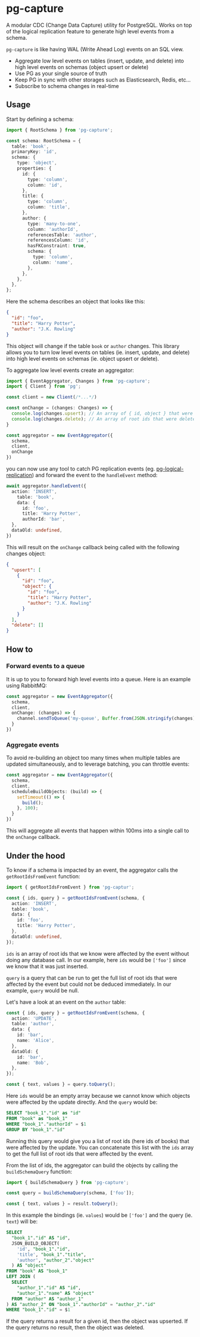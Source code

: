 # pg-capture

A modular CDC (Change Data Capture) utility for PostgreSQL. Works on top of the logical replication feature to generate high level events from a schema.

`pg-capture` is like having WAL (Write Ahead Log) events on an SQL view.

- Aggregate low level events on tables (insert, update, and delete) into high level events on schemas (object upsert or delete)
- Use PG as your single source of truth
- Keep PG in sync with other storages such as Elasticsearch, Redis, etc...
- Subscribe to schema changes in real-time

## Usage
Start by defining a schema:
```typescript
import { RootSchema } from 'pg-capture';

const schema: RootSchema = {
  table: 'book',
  primaryKey: 'id',
  schema: {
    type: 'object',
    properties: {
      id: {
        type: 'column',
        column: 'id',
      },
      title: {
        type: 'column',
        column: 'title',
      },
      author: {
        type: 'many-to-one',
        column: 'authorId',
        referencesTable: 'author',
        referencesColumn: 'id',
        hasFKConstraint: true,
        schema: {
          type: 'column',
          column: 'name',
        },
      },
    },
  },
};
```

Here the schema describes an object that looks like this:
```json
{
  "id": "foo",
  "title": "Harry Potter",
  "author": "J.K. Rowling"
}
```

This object will change if the table `book` or `author` changes. This library allows you to turn low level events on tables (ie. insert, update, and delete) into high level events on schemas (ie. object upsert or delete).

To aggregate low level events create an aggregator:

```typescript
import { EventAggregator, Changes } from 'pg-capture';
import { Client } from 'pg';

const client = new Client(/*...*/)

const onChange = (changes: Changes) => {
  console.log(changes.upsert); // An array of { id, object } that were upserted
  console.log(changes.delete); // An array of root ids that were deleted
}

const aggregator = new EventAggregator({
  schema,
  client,
  onChange
})
```

you can now use any tool to catch PG replication events (eg. [pg-logical-replication](https://www.npmjs.com/package/pg-logical-replication)) and forward the event to the `handleEvent` method:

```typescript
await aggregator.handleEvent({
  action: 'INSERT',
    table: 'book',
    data: {
      id: 'foo',
      title: 'Harry Potter',
      authorId: 'bar',
  },
  dataOld: undefined,
})
```

This will result on the `onChange` callback being called with the following changes object:
```json
{
  "upsert": [
    {
      "id": "foo",
      "object": {
        "id": "foo",
        "title": "Harry Potter",
        "author": "J.K. Rowling"
      }
    }
  ],
  "delete": []
}
```

## How to
### Forward events to a queue
It is up to you to forward high level events into a queue. Here is an example using RabbitMQ:
```typescript
const aggregator = new EventAggregator({
  schema,
  client,
  onChange: (changes) => {
    channel.sendToQueue('my-queue', Buffer.from(JSON.stringify(changes)));
  }
})
```

### Aggregate events
To avoid re-building an object too many times when multiple tables are updated simultaneously, and to leverage batching, you can throttle events:

```typescript
const aggregator = new EventAggregator({
  schema,
  client,
  scheduleBuildObjects: (build) => {
    setTimeout(() => {
      build();
    }, 100);
  }
})
```

This will aggregate all events that happen within 100ms into a single call to the `onChange` callback.

## Under the hood

To know if a schema is impacted by an event, the aggregator calls the `getRootIdsFromEvent` function:

```typescript
import { getRootIdsFromEvent } from 'pg-captur';

const { ids, query } = getRootIdsFromEvent(schema, {
  action: 'INSERT',
  table: 'book',
  data: {
    id: 'foo',
    title: 'Harry Potter',
  },
  dataOld: undefined,
});
```

`ids` is an array of root ids that we know were affected by the event without doing any database call. In our example, here `ids` would be `['foo']` since we know that it was just inserted.

`query` is a query that can be run to get the full list of root ids that were affected by the event but could not be deduced immediately. In our example, `query` would be null.

Let's have a look at an event on the `author` table:

```typescript
const { ids, query } = getRootIdsFromEvent(schema, {
  action: 'UPDATE',
  table: 'author',
  data: {
    id: 'bar',
    name: 'Alice',
  },
  dataOld: {
    id: 'bar',
    name: 'Bob',
  },
});

const { text, values } = query.toQuery();
```

Here `ids` would be an empty array because we cannot know which objects were affected by the update directly. And the `query` would be:

```sql
SELECT "book_1"."id" as "id" 
FROM "book" as "book_1"  
WHERE "book_1"."authorId" = $1 
GROUP BY "book_1"."id"
```

Running this query would give you a list of root ids (here ids of books) that were affected by the update. You can concatenate this list with the `ids` array to get the full list of root ids that were affected by the event.

From the list of ids, the aggregator can build the objects by calling the `buildSchemaQuery` function: 

```typescript
import { buildSchemaQuery } from 'pg-capture';

const query = buildSchemaQuery(schema, ['foo']);

const { text, values } = result.toQuery();
```

In this example the bindings (ie. `values`) would be `['foo']` and the query (ie. `text`) will be:

```sql
SELECT 
  "book_1"."id" AS "id", 
  JSON_BUILD_OBJECT(
    'id', "book_1"."id", 
    'title', "book_1"."title", 
    'author', "author_2"."object"
  ) AS "object" 
FROM "book" AS "book_1" 
LEFT JOIN (
  SELECT 
    "author_1"."id" AS "id", 
    "author_1"."name" AS "object" 
  FROM "author" AS "author_1"
) AS "author_2" ON "book_1"."authorId" = "author_2"."id" 
WHERE "book_1"."id" = $1
```

If the query returns a result for a given id, then the object was upserted. If the query returns no result, then the object was deleted.
